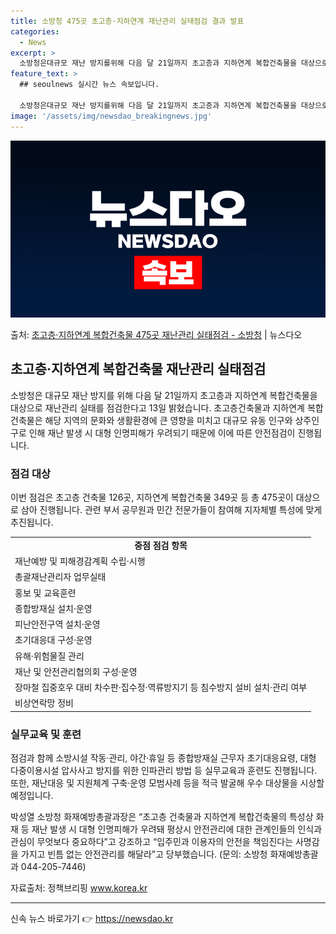 ```yaml
---
title: 소방청 475곳 초고층·지하연계 재난관리 실태점검 결과 발표
categories:
  - News
excerpt: >
  소방청은대규모 재난 방지를위해 다음 달 21일까지 초고층과 지하연계 복합건축물을 대상으로 재난관리 실태를 점…
feature_text: >
  ## seoulnews 실시간 뉴스 속보입니다.

  소방청은대규모 재난 방지를위해 다음 달 21일까지 초고층과 지하연계 복합건축물을 대상으로 재난관리 실태를 점…
image: '/assets/img/newsdao_breakingnews.jpg'
---
```


![뉴스다오 속보](/assets/img/newsdao_breakingnews.jpg)

<p>출처: <a href="https://newsdao.kr/3797" rel="dofollow">초고층·지하연계 복합건축물 475곳 재난관리 실태점검 - 소방청</a> | 뉴스다오</p>

<h2 data-ke-size="size26">초고층·지하연계 복합건축물 재난관리 실태점검</h2>
<p data-ke-size="size16">소방청은 대규모 재난 방지를 위해 다음 달 21일까지 초고층과 지하연계 복합건축물을 대상으로 재난관리 실태를 점검한다고 13일 밝혔습니다. 초고층건축물과 지하연계 복합건축물은 해당 지역의 문화와 생활환경에 큰 영향을 미치고 대규모 유동 인구와 상주인구로 인해 재난 발생 시 대형 인명피해가 우려되기 때문에 이에 따른 안전점검이 진행됩니다.</p>

<h3><b>점검 대상</b></h3>
<p data-ke-size="size16">이번 점검은 초고층 건축물 126곳, 지하연계 복합건축물 349곳 등 총 475곳이 대상으로 삼아 진행됩니다. 관련 부서 공무원과 민간 전문가들이 참여해 지자체별 특성에 맞게 추진됩니다.</p>

<table>
	<tr>
		<td style="text-align: center; height: 17px;"><b>중점 점검 항목</b></td>
	</tr>
	<tr>
		<td style="text-align: left; height: 17px;">재난예방 및 피해경감계획 수립·시행</td>
	</tr>
	<tr>
		<td style="text-align: left; height: 17px;">총괄재난관리자 업무실태</td>
	</tr>
	<tr>
		<td style="text-align: left; height: 17px;">홍보 및 교육훈련</td>
	</tr>
	<tr>
		<td style="text-align: left; height: 17px;">종합방재실 설치·운영</td>
	</tr>
	<tr>
		<td style="text-align: left; height: 17px;">피난안전구역 설치·운영</td>
	</tr>
	<tr>
		<td style="text-align: left; height: 17px;">초기대응대 구성·운영</td>
	</tr>
	<tr>
		<td style="text-align: left; height: 17px;">유해·위험물질 관리</td>
	</tr>
	<tr>
		<td style="text-align: left; height: 17px;">재난 및 안전관리협의회 구성·운영</td>
	</tr>
	<tr>
		<td style="text-align: left; height: 17px;">장마철 집중호우 대비 차수판·집수정·역류방지기 등 침수방지 설비 설치·관리 여부</td>
	</tr>
	<tr>
		<td style="text-align: left; height: 17px;">비상연락망 정비</td>
	</tr>
</table>

<h3><b>실무교육 및 훈련</b></h3>
<p data-ke-size="size16">점검과 함께 소방시설 작동·관리, 야간·휴일 등 종합방재실 근무자 초기대응요령, 대형 다중이용시설 압사사고 방지를 위한 인파관리 방법 등 실무교육과 훈련도 진행됩니다. 또한, 재난대응 및 지원체계 구축·운영 모범사례 등을 적극 발굴해 우수 대상물을 시상할 예정입니다.</p>

<p data-ke-size="size16">박성열 소방청 화재예방총괄과장은 “초고층 건축물과 지하연계 복합건축물의 특성상 화재 등 재난 발생 시 대형 인명피해가 우려돼 평상시 안전관리에 대한 관계인들의 인식과 관심이 무엇보다 중요하다”고 강조하고 “입주민과 이용자의 안전을 책임진다는 사명감을 가지고 빈틈 없는 안전관리를 해달라”고 당부했습니다. (문의: 소방청 화재예방총괄과 044-205-7446)</p>

<p data-ke-size="size16">자료출처: 정책브리핑 <a href="https://newsdao.kr/3797">www.korea.kr</a></p>

<hr>

신속 뉴스 바로가기 👉 <a href="https://newsdao.kr" rel="dofollow">https://newsdao.kr</a>


